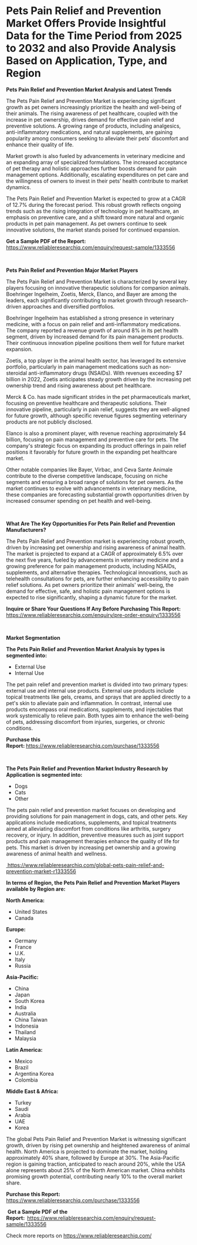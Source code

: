 <p><h1>Pets Pain Relief and Prevention Market Offers Provide Insightful Data for the Time Period from 2025 to 2032 and also Provide Analysis Based on Application, Type, and Region</h1></p><p><strong>Pets Pain Relief and Prevention Market Analysis and Latest Trends</strong></p>
<p><p>The Pets Pain Relief and Prevention Market is experiencing significant growth as pet owners increasingly prioritize the health and well-being of their animals. The rising awareness of pet healthcare, coupled with the increase in pet ownership, drives demand for effective pain relief and preventive solutions. A growing range of products, including analgesics, anti-inflammatory medications, and natural supplements, are gaining popularity among consumers seeking to alleviate their pets’ discomfort and enhance their quality of life.</p><p>Market growth is also fueled by advancements in veterinary medicine and an expanding array of specialized formulations. The increased acceptance of pet therapy and holistic approaches further boosts demand for pain management options. Additionally, escalating expenditures on pet care and the willingness of owners to invest in their pets’ health contribute to market dynamics.</p><p>The Pets Pain Relief and Prevention Market is expected to grow at a CAGR of 12.7% during the forecast period. This robust growth reflects ongoing trends such as the rising integration of technology in pet healthcare, an emphasis on preventive care, and a shift toward more natural and organic products in pet pain management. As pet owners continue to seek innovative solutions, the market stands poised for continued expansion.</p></p>
<p><strong>Get a Sample PDF of the Report:&nbsp;</strong> <a href="https://www.reliableresearchiq.com/enquiry/request-sample/1333556?utm_campaign=3048&utm_medium=2&utm_source=Github&utm_content=ia&utm_term=24032025&utm_id=pets-pain-relief-and-prevention">https://www.reliableresearchiq.com/enquiry/request-sample/1333556</a></p>
<p>&nbsp;</p>
<p><strong>Pets Pain Relief and Prevention Major Market Players</strong></p>
<p><p>The Pets Pain Relief and Prevention Market is characterized by several key players focusing on innovative therapeutic solutions for companion animals. Boehringer Ingelheim, Zoetis, Merck, Elanco, and Bayer are among the leaders, each significantly contributing to market growth through research-driven approaches and diversified portfolios.</p><p>Boehringer Ingelheim has established a strong presence in veterinary medicine, with a focus on pain relief and anti-inflammatory medications. The company reported a revenue growth of around 8% in its pet health segment, driven by increased demand for its pain management products. Their continuous innovation pipeline positions them well for future market expansion.</p><p>Zoetis, a top player in the animal health sector, has leveraged its extensive portfolio, particularly in pain management medications such as non-steroidal anti-inflammatory drugs (NSAIDs). With revenues exceeding $7 billion in 2022, Zoetis anticipates steady growth driven by the increasing pet ownership trend and rising awareness about pet healthcare.</p><p>Merck & Co. has made significant strides in the pet pharmaceuticals market, focusing on preventive healthcare and therapeutic solutions. Their innovative pipeline, particularly in pain relief, suggests they are well-aligned for future growth, although specific revenue figures segmenting veterinary products are not publicly disclosed.</p><p>Elanco is also a prominent player, with revenue reaching approximately $4 billion, focusing on pain management and preventive care for pets. The company's strategic focus on expanding its product offerings in pain relief positions it favorably for future growth in the expanding pet healthcare market.</p><p>Other notable companies like Bayer, Virbac, and Ceva Sante Animale contribute to the diverse competitive landscape, focusing on niche segments and ensuring a broad range of solutions for pet owners. As the market continues to evolve with advancements in veterinary medicine, these companies are forecasting substantial growth opportunities driven by increased consumer spending on pet health and well-being.</p></p>
<p>&nbsp;</p>
<p><strong>What Are The Key Opportunities For Pets Pain Relief and Prevention Manufacturers?</strong></p>
<p><p>The Pets Pain Relief and Prevention market is experiencing robust growth, driven by increasing pet ownership and rising awareness of animal health. The market is projected to expand at a CAGR of approximately 6.5% over the next five years, fueled by advancements in veterinary medicine and a growing preference for pain management products, including NSAIDs, supplements, and alternative therapies. Technological innovations, such as telehealth consultations for pets, are further enhancing accessibility to pain relief solutions. As pet owners prioritize their animals' well-being, the demand for effective, safe, and holistic pain management options is expected to rise significantly, shaping a dynamic future for the market.</p></p>
<p><strong>Inquire or Share Your Questions If Any Before Purchasing This Report:</strong> <a href="https://www.reliableresearchiq.com/enquiry/pre-order-enquiry/1333556?utm_campaign=3048&utm_medium=2&utm_source=Github&utm_content=ia&utm_term=24032025&utm_id=pets-pain-relief-and-prevention">https://www.reliableresearchiq.com/enquiry/pre-order-enquiry/1333556</a></p>
<p>&nbsp;</p>
<p><strong>Market Segmentation</strong></p>
<p><strong>The Pets Pain Relief and Prevention Market Analysis by types is segmented into:</strong></p>
<p><ul><li>External Use</li><li>Internal Use</li></ul></p>
<p><p>The pet pain relief and prevention market is divided into two primary types: external use and internal use products. External use products include topical treatments like gels, creams, and sprays that are applied directly to a pet's skin to alleviate pain and inflammation. In contrast, internal use products encompass oral medications, supplements, and injectables that work systemically to relieve pain. Both types aim to enhance the well-being of pets, addressing discomfort from injuries, surgeries, or chronic conditions.</p></p>
<p><strong>Purchase this Report:&nbsp;</strong><a href="https://www.reliableresearchiq.com/purchase/1333556?utm_campaign=3048&utm_medium=2&utm_source=Github&utm_content=ia&utm_term=24032025&utm_id=pets-pain-relief-and-prevention">https://www.reliableresearchiq.com/purchase/1333556</a></p>
<p>&nbsp;</p>
<p><strong>The Pets Pain Relief and Prevention Market Industry Research by Application is segmented into:</strong></p>
<p><ul><li>Dogs</li><li>Cats</li><li>Other</li></ul></p>
<p><p>The pets pain relief and prevention market focuses on developing and providing solutions for pain management in dogs, cats, and other pets. Key applications include medications, supplements, and topical treatments aimed at alleviating discomfort from conditions like arthritis, surgery recovery, or injury. In addition, preventive measures such as joint support products and pain management therapies enhance the quality of life for pets. This market is driven by increasing pet ownership and a growing awareness of animal health and wellness.</p></p>
<p><a href="https://www.reliableresearchiq.com/global-pets-pain-relief-and-prevention-market-r1333556?utm_campaign=3048&utm_medium=2&utm_source=Github&utm_content=ia&utm_term=24032025&utm_id=pets-pain-relief-and-prevention">&nbsp;https://www.reliableresearchiq.com/global-pets-pain-relief-and-prevention-market-r1333556</a></p>
<p><strong>In terms of Region, the Pets Pain Relief and Prevention Market Players available by Region are:</strong></p>
<p>
    <p> <strong> North America: </strong>
        <ul>
            <li>United States</li>
            <li>Canada</li>
        </ul>
        </p> 
    <p> <strong> Europe: </strong>
        <ul>
            <li>Germany</li>
            <li>France</li>
            <li>U.K.</li>
            <li>Italy</li>
            <li>Russia</li>
        </ul>
        </p> 
    <p> <strong> Asia-Pacific: </strong>
        <ul>
            <li>China</li>
            <li>Japan</li>
            <li>South Korea</li>
            <li>India</li>
            <li>Australia</li>
            <li>China Taiwan</li>
            <li>Indonesia</li>
            <li>Thailand</li>
            <li>Malaysia</li>
        </ul>
        </p> 
    <p> <strong> Latin America: </strong>
        <ul>
            <li>Mexico</li>
            <li>Brazil</li>
            <li>Argentina Korea</li>
            <li>Colombia</li>
        </ul>
        </p> 
    <p> <strong> Middle East & Africa: </strong>
        <ul>
            <li>Turkey</li>
            <li>Saudi</li>
            <li>Arabia</li>
            <li>UAE</li>
            <li>Korea</li>
        </ul>
    </p>
    </p>
<p><p>The global Pets Pain Relief and Prevention Market is witnessing significant growth, driven by rising pet ownership and heightened awareness of animal health. North America is projected to dominate the market, holding approximately 40% share, followed by Europe at 30%. The Asia-Pacific region is gaining traction, anticipated to reach around 20%, while the USA alone represents about 25% of the North American market. China exhibits promising growth potential, contributing nearly 10% to the overall market share.</p></p>
<p><strong>Purchase this Report: </strong><a href="https://www.reliableresearchiq.com/purchase/1333556?utm_campaign=3048&utm_medium=2&utm_source=Github&utm_content=ia&utm_term=24032025&utm_id=pets-pain-relief-and-prevention">https://www.reliableresearchiq.com/purchase/1333556</a></p>
<p>&nbsp;<strong>Get a Sample PDF of the Report:&nbsp;&nbsp;</strong><a href="https://www.reliableresearchiq.com/enquiry/request-sample/1333556?utm_campaign=3048&utm_medium=2&utm_source=Github&utm_content=ia&utm_term=24032025&utm_id=pets-pain-relief-and-prevention">https://www.reliableresearchiq.com/enquiry/request-sample/1333556</a></p>
<p><strong></strong></p>
<p>Check more reports on <a href="https://www.reliableresearchiq.com/?utm_campaign=3048&utm_medium=2&utm_source=Github&utm_content=ia&utm_term=24032025&utm_id=pets-pain-relief-and-prevention">https://www.reliableresearchiq.com/</a></p>
